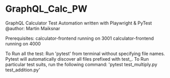 # GraphQL_Calc_PW
GraphQL Calculator Test Automation written with Playwright & PyTest
@author: Martin Maiksnar

Prerequisites:
calculator-frontend running on 3001
calculator-frontend running on 4000

To Run all the test: Run 'pytest' from terminal without specifying file names. Pytest will automatically discover all files prefixed with test_.
To Run particular test suits, run the following command: 'pytest test_multiply.py test_addition.py'
